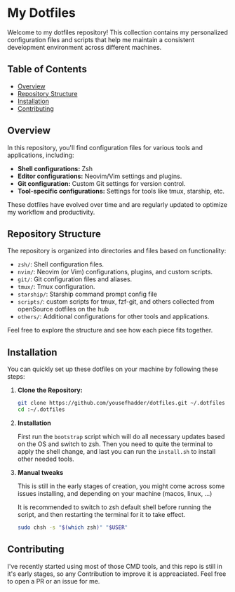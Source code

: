 # My Dotfiles

Welcome to my dotfiles repository! This collection contains my personalized configuration files and scripts that help me maintain a consistent development environment across different machines.

## Table of Contents

- [Overview](#overview)
- [Repository Structure](#repository-structure)
- [Installation](#installation)
- [Contributing](#contributing)

## Overview

In this repository, you'll find configuration files for various tools and applications, including:

- **Shell configurations:** Zsh
- **Editor configurations:** Neovim/Vim settings and plugins.
- **Git configuration:** Custom Git settings for version control.
- **Tool-specific configurations:** Settings for tools like tmux, starship, etc.

These dotfiles have evolved over time and are regularly updated to optimize my workflow and productivity.

## Repository Structure

The repository is organized into directories and files based on functionality:

- `zsh/`: Shell configuration files.
- `nvim/`: Neovim (or Vim) configurations, plugins, and custom scripts.
- `git/`: Git configuration files and aliases.
- `tmux/`: Tmux configuration.
- `starship/`: Starship command prompt config file
- `scripts/`: custom scripts for tmux, fzf-git, and others collected from openSource dotfiles on the hub
- `others/`: Additional configurations for other tools and applications.

Feel free to explore the structure and see how each piece fits together.

## Installation

You can quickly set up these dotfiles on your machine by following these steps:

1. **Clone the Repository:**

   ```bash
   git clone https://github.com/yousefhadder/dotfiles.git ~/.dotfiles
   cd :~/.dotfiles
   ```

2. **Installation**

   First run the `bootstrap` script which will do all necessary updates based on the OS and switch to zsh.
   Then you need to quite the terminal to apply the shell change, and last you can run the `install.sh` to install other needed tools.

3. **Manual tweaks**

   This is still in the early stages of creation, you might come across some issues installing, and depending on your machine (macos, linux, ...)

   It is recommended to switch to zsh default shell before running the script, and then restarting the terminal for it to take effect.
   ```bash
   sudo chsh -s "$(which zsh)" "$USER"
   ```

## Contributing

  I've recently started using most of those CMD tools, and this repo is still in it's early stages, so any Contribution to improve it is appreaciated.
  Feel free to open a PR or an issue for me.
